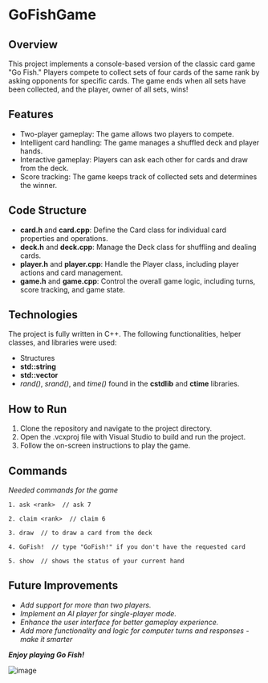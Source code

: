 # GoFishGame

## **Overview**

This project implements a console-based version of the classic card game "Go Fish." Players compete to collect sets of four cards of the same rank by asking opponents for specific cards. The game ends when all sets have been collected, and the player, owner of all sets, wins!

## **Features**
- Two-player gameplay: The game allows two players to compete.
- Intelligent card handling: The game manages a shuffled deck and player hands.
- Interactive gameplay: Players can ask each other for cards and draw from the deck.
- Score tracking: The game keeps track of collected sets and determines the winner.
## **Code Structure**
- **card.h** and **card.cpp**: Define the Card class for individual card properties and operations.
- **deck.h** and **deck.cpp**: Manage the Deck class for shuffling and dealing cards.
- **player.h** and **player.cpp**: Handle the Player class, including player actions and card management.
- **game.h** and **game.cpp**: Control the overall game logic, including turns, score tracking, and game state.
## **Technologies**
The project is fully written in C++. The following functionalities, helper classes, and libraries were used:
- Structures
- **std::string**
- **std::vector**
- *rand()*, *srand()*, and *time()* found in the **cstdlib** and **ctime** libraries.
## **How to Run**
1. Clone the repository and navigate to the project directory.
2. Open the .vcxproj file with Visual Studio to build and run the project.
3. Follow the on-screen instructions to play the game.
## **Commands**
_Needed commands for the game_
```
1. ask <rank>  // ask 7

2. claim <rank>  // claim 6

3. draw  // to draw a card from the deck

4. GoFish!  // type "GoFish!" if you don't have the requested card 

5. show  // shows the status of your current hand
```
## **Future Improvements**
- *Add support for more than two players.*
- *Implement an AI player for single-player mode.*
- *Enhance the user interface for better gameplay experience.*
- *Add more functionality and logic for computer turns and responses - make it smarter*

***Enjoy playing Go Fish!***


![image](https://github.com/user-attachments/assets/33dcf84e-374b-4a83-9a2d-6fcb1c5d9470)




